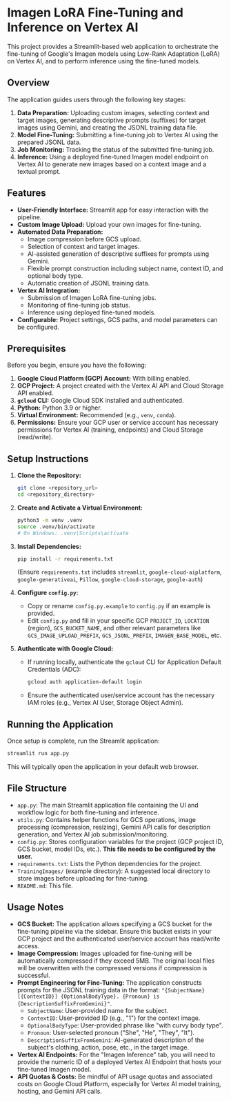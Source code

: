 # Imagen LoRA Fine-Tuning and Inference on Vertex AI

This project provides a Streamlit-based web application to orchestrate the fine-tuning of Google's Imagen models using Low-Rank Adaptation (LoRA) on Vertex AI, and to perform inference using the fine-tuned models.

## Overview

The application guides users through the following key stages:
1.  **Data Preparation:** Uploading custom images, selecting context and target images, generating descriptive prompts (suffixes) for target images using Gemini, and creating the JSONL training data file.
2.  **Model Fine-Tuning:** Submitting a fine-tuning job to Vertex AI using the prepared JSONL data.
3.  **Job Monitoring:** Tracking the status of the submitted fine-tuning job.
4.  **Inference:** Using a deployed fine-tuned Imagen model endpoint on Vertex AI to generate new images based on a context image and a textual prompt.

## Features

*   **User-Friendly Interface:** Streamlit app for easy interaction with the pipeline.
*   **Custom Image Upload:** Upload your own images for fine-tuning.
*   **Automated Data Preparation:**
    *   Image compression before GCS upload.
    *   Selection of context and target images.
    *   AI-assisted generation of descriptive suffixes for prompts using Gemini.
    *   Flexible prompt construction including subject name, context ID, and optional body type.
    *   Automatic creation of JSONL training data.
*   **Vertex AI Integration:**
    *   Submission of Imagen LoRA fine-tuning jobs.
    *   Monitoring of fine-tuning job status.
    *   Inference using deployed fine-tuned models.
*   **Configurable:** Project settings, GCS paths, and model parameters can be configured.

## Prerequisites

Before you begin, ensure you have the following:
1.  **Google Cloud Platform (GCP) Account:** With billing enabled.
2.  **GCP Project:** A project created with the Vertex AI API and Cloud Storage API enabled.
3.  **`gcloud` CLI:** Google Cloud SDK installed and authenticated.
4.  **Python:** Python 3.9 or higher.
5.  **Virtual Environment:** Recommended (e.g., `venv`, `conda`).
6.  **Permissions:** Ensure your GCP user or service account has necessary permissions for Vertex AI (training, endpoints) and Cloud Storage (read/write).

## Setup Instructions

1.  **Clone the Repository:**
    ```bash
    git clone <repository_url>
    cd <repository_directory>
    ```

2.  **Create and Activate a Virtual Environment:**
    ```bash
    python3 -m venv .venv
    source .venv/bin/activate 
    # On Windows: .venv\Scripts\activate
    ```

3.  **Install Dependencies:**
    ```bash
    pip install -r requirements.txt
    ```
    (Ensure `requirements.txt` includes `streamlit`, `google-cloud-aiplatform`, `google-generativeai`, `Pillow`, `google-cloud-storage`, `google-auth`)

4.  **Configure `config.py`:**
    *   Copy or rename `config.py.example` to `config.py` if an example is provided.
    *   Edit `config.py` and fill in your specific GCP `PROJECT_ID`, `LOCATION` (region), `GCS_BUCKET_NAME`, and other relevant parameters like `GCS_IMAGE_UPLOAD_PREFIX`, `GCS_JSONL_PREFIX`, `IMAGEN_BASE_MODEL`, etc.

5.  **Authenticate with Google Cloud:**
    *   If running locally, authenticate the `gcloud` CLI for Application Default Credentials (ADC):
        ```bash
        gcloud auth application-default login
        ```
    *   Ensure the authenticated user/service account has the necessary IAM roles (e.g., Vertex AI User, Storage Object Admin).

## Running the Application

Once setup is complete, run the Streamlit application:
```bash
streamlit run app.py
```
This will typically open the application in your default web browser.

## File Structure

*   `app.py`: The main Streamlit application file containing the UI and workflow logic for both fine-tuning and inference.
*   `utils.py`: Contains helper functions for GCS operations, image processing (compression, resizing), Gemini API calls for description generation, and Vertex AI job submission/monitoring.
*   `config.py`: Stores configuration variables for the project (GCP project ID, GCS bucket, model IDs, etc.). **This file needs to be configured by the user.**
*   `requirements.txt`: Lists the Python dependencies for the project.
*   `TrainingImages/` (example directory): A suggested local directory to store images before uploading for fine-tuning.
*   `README.md`: This file.

## Usage Notes

*   **GCS Bucket:** The application allows specifying a GCS bucket for the fine-tuning pipeline via the sidebar. Ensure this bucket exists in your GCP project and the authenticated user/service account has read/write access.
*   **Image Compression:** Images uploaded for fine-tuning will be automatically compressed if they exceed 5MB. The original local files will be overwritten with the compressed versions if compression is successful.
*   **Prompt Engineering for Fine-Tuning:** The application constructs prompts for the JSONL training data in the format: `"{SubjectName} [{ContextID}] {OptionalBodyType}. {Pronoun} is {DescriptionSuffixFromGemini}"`.
    *   `SubjectName`: User-provided name for the subject.
    *   `ContextID`: User-provided ID (e.g., "1") for the context image.
    *   `OptionalBodyType`: User-provided phrase like "with curvy body type".
    *   `Pronoun`: User-selected pronoun ("She", "He", "They", "It").
    *   `DescriptionSuffixFromGemini`: AI-generated description of the subject's clothing, action, pose, etc., in the target image.
*   **Vertex AI Endpoints:** For the "Imagen Inference" tab, you will need to provide the numeric ID of a deployed Vertex AI Endpoint that hosts your fine-tuned Imagen model.
*   **API Quotas & Costs:** Be mindful of API usage quotas and associated costs on Google Cloud Platform, especially for Vertex AI model training, hosting, and Gemini API calls.
